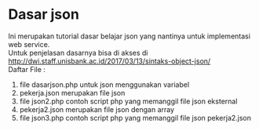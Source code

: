 # Dasar json
Ini merupakan tutorial dasar belajar json yang nantinya untuk implementasi web service.<br>
Untuk penjelasan dasarnya bisa di akses di http://dwi.staff.unisbank.ac.id/2017/03/13/sintaks-object-json/<br>
Daftar File :<br>
<ol>
<li>file dasarjson.php untuk json menggunakan variabel</li>
<li>pekerja.json merupakan file json</li>
<li>file json2.php contoh script php yang memanggil file json eksternal</li>
<li>pekerja2.json merupakan file json dengan array</li>
<li>file json3.php contoh script php yang memanggil file json pekerja2.json</li>
</ol>
